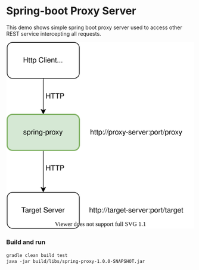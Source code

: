 # Spring-boot Proxy Server
This demo shows simple spring boot proxy server used to access other REST service intercepting all requests.

![architecture](docs/architecture-proxy.svg)

### Build and run
```
gradle clean build test
java -jar build/libs/spring-proxy-1.0.0-SNAPSHOT.jar
```
